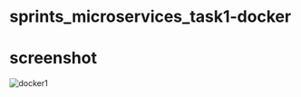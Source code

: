 # sprints_microservices_task1-docker

# screenshot
![docker1](https://github.com/nourmohamed99/sprints_microservices_task1-docker/assets/88977873/381239c9-4564-45e2-8e8a-72393d62fb1e)
